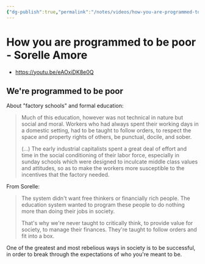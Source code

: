 ```yaml
---
{"dg-publish":true,"permalink":"/notes/videos/how-you-are-programmed-to-be-poor/"}
---
```


# How you are programmed to be poor - Sorelle Amore

- <https://youtu.be/eAOxiDK8e0Q>

## We're programmed to be poor

About "factory schools" and formal education:

> Much of this education, however was not technical in nature but social and moral. Workers who had always spent their working days in a domestic setting, had to be taught to follow orders, to respect the space and property rights of others, be punctual, docile, and sober.
>
> (...) The early industrial capitalists spent a great deal of effort and time in the social conditioning of their labor force, especially in sunday schools which were designed to inculcate middle class values and attitudes, so as to make the workers more susceptible to the incentives that the factory needed.

From Sorelle:

>  The system didn't want free thinkers or financially rich people. The education system wanted to program these people to do nothing more than doing their jobs in society.
> 
> That's why we're never taught to critically think, to provide value for society, to manage their finances. They're taught to follow orders and fit into a box.


One of the greatest and most rebelious ways in society is to be successful, in order to break through the expectations of who you're meant to be.


